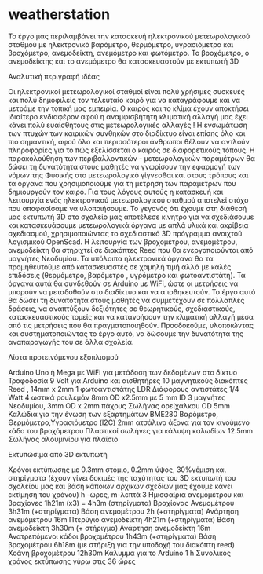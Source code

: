 # weatherstation
Το έργο μας περιλαμβάνει την κατασκευή ηλεκτρονικού μετεωρολογικού σταθμού με ηλεκτρονικό βαρόμετρο, θερμόμετρο, υγρασιόμετρο και βροχόμετρο, ανεμοδείκτη, ανεμόμετρο και φωτόμετρο.
Το βροχόμετρο, ο ανεμοδείκτης και το ανεμόμετρο θα κατασκευαστούν με εκτυπωτή 3D

Αναλυτική περιγραφή ιδέας

Οι ηλεκτρονικοί  μετεωρολογικοί σταθμοί είναι πολύ χρήσιμες συσκευές και πολύ δημοφιλείς τον τελευταίο καιρό για να καταγράφουμε και να μετράμε την τοπική μας εμπειρία. Ο καιρός και το κλίμα έχουν αποκτήσει ιδιαίτερο ενδιαφέρον αφού η αναμφισβήτητη κλιματική αλλαγή μας έχει κάνει πολύ ευαίσθητους στις μετεωρολογικές αλλαγές ! Η ενσωμάτωση των πτυχών των καιρικών συνθηκών στο διαδίκτυο είναι επίσης όλο και πιο σημαντική, αφού όλο και περισσότεροι άνθρωποι θέλουν να αντλούν πληροφορίες για το πώς εξελίσσεται ο καιρός σε διαφορετικούς τόπους. Η παρακολούθηση των περιβαλλοντικών - μετεωρολογικών παραμέτρων θα δώσει τη δυνατότητα στους μαθητές να γνωρίσουν την εφαρμογή των νόμων της Φυσικής στο μετεωρολογικό γίγνεσθαι  και στους τρόπους και τα όργανα που χρησιμοποιούμε για τη μέτρηση των παραμέτρων που δημιουργούν τον καιρό.
Για τους λόγους αυτούς η κατασκευή και λειτουργία ενός ηλεκτρονικού  μετεωρολογικού σταθμού αποτελεί στόχο που αποφασίσαμε να υλοποιήσουμε.
Το γεγονός ότι έχουμε στη διάθεσή μας εκτυπωτή  3D στο σχολείο μας αποτέλεσε κίνητρο για να σχεδιάσουμε και κατασκευάσουμε μετεωρολογικά όργανα  με απλά υλικά και ακρίβεια σχεδιασμού, χρησιμοποιώντας το σχεδιαστικό 3D πρόγραμμα ανοιχτού λογισμικού OpenScad. Η λειτουργία των βροχομέτρου, ανεμομέτρου, ανεμοδείκτη θα στηριχτεί σε διακόπτες Reed που θα ενεργοποιούνται από μαγνήτες Νεοδυμίου. Τα υπόλοιπα ηλεκτρονικά όργανα θα τα προμηθευτούμε από κατασκευαστές σε χαμηλή τιμή αλλά με καλές επιδόσεις (θερμόμετρο, βαρόμετρο , υγρόμετρο και φωτοαντιστάτη). Τα όργανα αυτά θα συνδεθούν σε Arduino με WiFi, ώστε οι μετρήσεις να μπορούν να μεταδοθούν στο διαδίκτυο και να αποθηκευτούν. Το έργο αυτό θα δώσει τη δυνατότητα στους μαθητές να συμμετέχουν σε πολλαπλές δράσεις, να αναπτύξουν δεξιότητες σε θεωρητικούς, σχεδιαστικούς,  κατασκευαστικούς τομείς και να κατανοήσουν την κλιματική αλλαγή μέσα από τις μετρήσεις που θα πραγματοποιηθούν. Προσδοκούμε, υλοποιώντας και συστηματοποιώντας το έργο αυτό, να δώσουμε την δυνατότητα της αναπαραγωγής του σε άλλα σχολεία. 

Λίστα προτεινόμενου εξοπλισμού 

Arduino Uno ή Mega με WiFi για μετάδοση των δεδομένων στο δίκτυο
Τροφοδοσία 9 Volt για Arduino και αισθητήρες
10 μαγνητικούς διακόπτες Reed ,  14mm x 2mm
1 φωτοαντιστάτης LDR
Διάφορους αντιστάτες 1/4 Watt
4 ωστικά ρουλεμάν  8mm OD x2.5mm με 5 mm ID
3 μαγνήτες Νεοδυμίου, 3mm OD x 2mm πάχους
Σωλήνας ορείχαλκου OD 5mm 
Καλώδια για την ένωση των εξαρτημάτων
BMΕ280 Βαρόμετρο, Θερμόμετρο,Υγρασιόμετρο (I2C)
2mm ατσάλινο άξονα για τον κινούμενο κάδο του βροχόμετρου
Πλαστικοί σωλήνες για κάλυψη καλωδίων
12.5mm Σωλήνας αλουμινίου για πλαίσιο

Εκτυπώσιμα από 3D εκτυπωτή

Χρόνοι εκτύπωσης με  0.3mm στόμιο, 0.2mm ύψος, 30%γέμιση και στηρίγματα (έχουν γίνει δοκιμές της ταχύτητας του 3D εκτυπωτή του σχολείου μας και βάση κάποιων αρχικών σχεδίων μας έχουμε κάνει εκτίμηση του χρόνου) h -ώρες,  m-λεπτά
3 Ημισφαίρια ανεμομέτρου και βραχίονες 1h21m (x3) = 4h3m (στηρίγματα)
Βραχίονας Ανεμομέτρου  3h31m (+στηρίγματα)
Βάση ανεμομέτρου 2h (+στηρίγματα)
Ανάρτηση ανεμόμετρου 16m
Πτερύγιο ανεμοδείκτη 4h21m (+στηρίγματα)
Βάση ανεμοδείκτη 3h30m (+ στήριγμα)
Ανάρτηση ανεμοδείκτη 16m
Ανατρεπόμενοι κάδοι βροχομέτρου 1h43m (+στηρίγματα)
Βάση βροχομέτρου 6h18m (με στήριξη για την υποδοχή του διακόπτη reed)
Χοάνη βροχομέτρου 12h30m 
Κάλυμμα για το Arduino 1 h
Συνολικός χρόνος εκτύπωσης γύρω στις  36 ώρες
